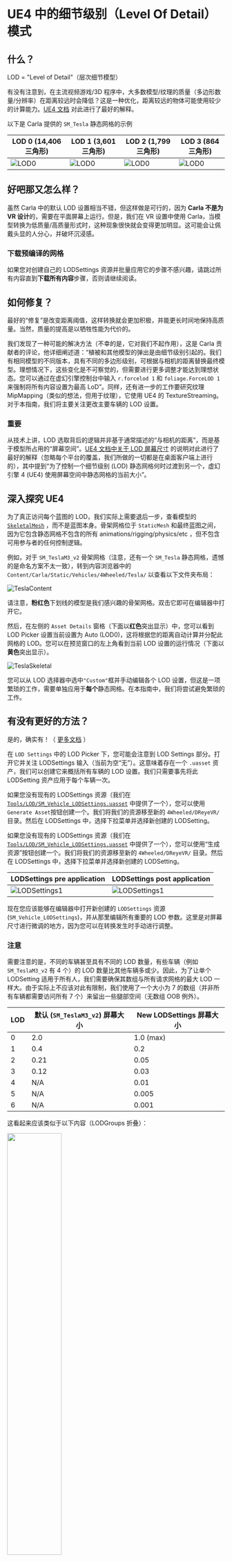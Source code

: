 # UE4 中的细节级别（Level Of Detail）模式

## 什么？
LOD = "Level of Detail"（层次细节模型）

有没有注意到，在主流视频游戏/3D 程序中，大多数模型/纹理的质量（多边形数量/分辨率）在距离较远时会降低？这是一种优化，距离较远的物体可能使用较少的计算能力。[UE4 文档](https://docs.unrealengine.com/4.26/en-US/WorkingWithContent/Types/StaticMeshes/HowTo/AutomaticLODGeneration/) 对此进行了最好的解释。

以下是 Carla 提供的 `SM_Tesla` 静态网格的示例

| LOD 0 (14,406 三角形)       | LOD 1 (3,601 三角形)        | LOD 2 (1,799 三角形)        | LOD 3 (864 三角形)          |
| ------------------------------ | ------------------------------ | ------------------------------ | ------------------------------ |
| ![LOD0](../Figures/LODs/lod0.jpg) | ![LOD0](../Figures/LODs/lod1.jpg) | ![LOD0](../Figures/LODs/lod2.jpg) | ![LOD0](../Figures/LODs/lod3.jpg) |

## 好吧那又怎么样？
虽然 Carla 中的默认 LOD 设置相当不错，但这样做是可行的，因为 **Carla 不是为 VR 设计**的，需要在平面屏幕上运行。但是，我们在 VR 设置中使用 Carla，当模型转换为低质量/高质量形式时，这种现象很快就会变得更加明显。这可能会让佩戴头显的人分心，并破坏沉浸感。

### 下载预编译的网格
如果您对创建自己的 LODSettings 资源并批量应用它的步骤不感兴趣，请跳过所有内容直到**下载所有内容**步骤，否则请继续阅读。

## 如何修复？
最好的“修复”是改变距离阈值，这样转换就会更加积极，并能更长时间地保持高质量。当然，质量的提高是以牺牲性能为代价的。

我们发现了一种可能的解决方法（不幸的是，它对我们不起作用），这是 Carla 贡献者的评论，他详细阐述道：“植被和其他模型的弹出是由细节级别引起的。我们有相同模型的不同版本，具有不同的多边形级别，可根据与相机的距离替换最终模型。理想情况下，这些变化是不可察觉的，但需要进行更多调整才能达到理想状态。您可以通过在虚幻引擎控制台中输入 `r.forcelod 1` 和 `foliage.ForceLOD 1` 来强制将所有内容设置为最高 LoD”。同样，还有进一步的工作要研究纹理 MipMapping（类似的想法，但用于纹理），它使用 UE4 的 TextureStreaming。对于本指南，我们将主要关注更改主要车辆的 LOD 设置。

### 重要
从技术上讲，LOD 选取背后的逻辑并非基于通常描述的“与相机的距离”，而是基于模型所占用的“屏幕空间”。[UE4 文档中关于 LOD 屏幕尺寸](https://docs.unrealengine.com/4.26/en-US/WorkingWithContent/Types/StaticMeshes/HowTo/PerPlatformLODScreenSize/) 的说明对此进行了最好的解释（忽略每个平台的覆盖，我们所做的一切都是在桌面客户端上进行的），其中提到“为了控制一个细节级别 (LOD) 静态网格何时过渡到另一个，虚幻引擎 4 (UE4) 使用屏幕空间中静态网格的当前大小”。

## 深入探究 UE4
为了真正访问每个蓝图的 LOD，我们实际上需要退后一步，查看模型的 [`SkeletalMesh`](https://docs.unrealengine.com/4.26/en-US/WorkingWithContent/Types/SkeletalMeshes/) ，而不是蓝图本身。骨架网格位于 `StaticMesh` 和最终蓝图之间，因为它包含静态网格不包含的所有 animations/rigging/physics/etc ，但不包含可用参与者的任何控制逻辑。

例如，对于 `SM_TeslaM3_v2` 骨架网格（注意，还有一个 `SM_Tesla` 静态网格，遗憾的是命名方案不太一致），转到内容浏览器中的 `Content/Carla/Static/Vehicles/4Wheeled/Tesla/` 以查看以下文件夹布局：

![TeslaContent](../Figures/LODs/tesla_content.jpg)

请注意，**粉红色**下划线的模型是我们感兴趣的骨架网格。双击它即可在编辑器中打开它。

然后，在左侧的 `Asset Details` 窗格（下面以**红色**突出显示）中，您可以看到 LOD Picker 设置当前设置为 Auto (LOD0)，这将根据您的距离自动计算并分配此网格的 LOD。您可以在预览窗口的左上角看到当前 LOD 设置的运行情况（下面以**黄色**突出显示）。

![TeslaSkeletal](../Figures/LODs/tesla_skeletal.jpg)

您可以从 LOD 选择器中选中`"Custom"`框并手动编辑各个 LOD 设置，但这是一项繁琐的工作，需要单独应用于**每个**静态网格。在本指南中，我们将尝试避免繁琐的工作。

## 有没有更好的方法？
是的，确实有！（ [更多文档](https://docs.unrealengine.com/4.26/en-US/AnimatingObjects/SkeletalMeshAnimation/Persona/MeshDetails/) ）

在 `LOD Settings` 中的 LOD Picker 下，您可能会注意到 LOD Settings 部分。打开它并关注 LODSettings 输入（当前为空“无”）。这意味着存在一个 `.uasset` 资产，我们可以创建它来概括所有车辆的 LOD 设置。我们只需要事先将此 LODSetting 资产应用于每个车辆一次。


如果您没有现有的 LODSettings 资源（我们在 [`Tools/LOD/SM_Vehicle_LODSettings.uasset`](Tools/LOD/SM_Vehicle_LODSettings.uasset) 中提供了一个），您可以使用`Generate Asset`按钮创建一个。我们将我们的资源移至新的 `4Wheeled/DReyeVR/` 目录。然后在 LODSettings 中，选择下拉菜单并选择新创建的 LODSetting。

如果您没有现有的 LODSettings 资源（我们在 [`Tools/LOD/SM_Vehicle_LODSettings.uasset`](Tools/LOD/SM_Vehicle_LODSettings.uasset) 中提供了一个），您可以使用“生成资源”按钮创建一个。我们将我们的资源移至新的 `4Wheeled/DReyeVR/` 目录。然后在 LODSettings 中，选择下拉菜单并选择新创建的 LODSetting。

| LODSettings pre application                    | LODSettings post application                    |
| ---------------------------------------------- | ----------------------------------------------- |
| ![LODSettings1](../Figures/LODs/lod_settings.jpg) | ![LODSettings1](../Figures/LODs/lod_settings2.jpg) |

现在您应该能够在编辑器中打开新创建的 `LODSettings` 资源 (`SM_Vehicle_LODSettings`)，并从那里编辑所有重要的 LOD 参数。这里是对屏幕尺寸进行微调的地方，因为您可以在转换发生时手动进行调整。


### 注意

需要注意的是，不同的车辆甚至具有不同的 LOD 数量，有些车辆（例如 `SM_TeslaM3_v2` 有 4 个）的 LOD 数量比其他车辆多或少。因此，为了让单个 LODSetting 适用于所有人，我们需要确保其数组与所有请求网格的最大 LOD 一样大。由于实际上不应该对此有限制，我们使用了一个大小为 7 的数组（并非所有车辆都需要访问所有 7 个）来留出一些腿部空间（无数组 OOB 例外）。

| LOD | 默认 (`SM_TeslaM3_v2`) 屏幕大小 | New LODSettings 屏幕大小 |
| --- |--------------------------------------|---------------------------------|
| 0   | 2.0                                  | 1.0 (max)                       |
| 1   | 0.4                                  | 0.2                             |
| 2   | 0.21                                 | 0.05                            |
| 3   | 0.12                                 | 0.03                            |
| 4   | N/A                                  | 0.01                            |
| 5   | N/A                                  | 0.005                           |
| 6   | N/A                                  | 0.001                           |

这看起来应该类似于以下内容（LODGroups 折叠）：

<img src="../Figures/LODs/lod_settings_editor.jpg" width=50%>

理论上，我们应该能够完全用 C++ 实现这个类，因为它是一个 [`USkeletalMeshLODSettings`](https://docs.unrealengine.com/4.26/en-US/API/Runtime/Engine/Engine/USkeletalMeshLODSettings/) 类。但它在优先级列表中相当低。

## 好吧现在怎么办？
现在我们可以编辑 `SM_Vehicle_LODSettings.uasset` 文件，并且 `SM_TeslaM3_v2` 的所有 LOD 设置都应遵循它。这太棒了！

- 请注意，有时网格会使用缓存的 LOD 来强制重新生成，单击 `LODSettings` 中 `SM_TeslaM3_v2` 编辑器窗口中的`Regenerate`按钮。下次启动编辑器`make launch`时，这应该不会成为问题。

现在，如果能将这个 `SM_Vehicle_LODSettings.uasset` 一次性应用于所有静态网格，那就太好了，对吧？事实证明，我们可以通过 [bulk-edit-via-property-matrix](https://docs.unrealengine.com/4.26/en-US/Basics/UI/PropertyMatrix/) 来实现这一点

我们建议采取以下步骤：

1. 进入内容浏览器中的 `4Wheeled/` 目录

2. 在右下角（查看选项）取消选中 `Folders` 选项 

3. 在左上角单击`Filters`，然后选中`SkeletalMesh`选项

   - 现在你应该看到这个（注意所有带下划线的粉色）：
	![AllSkeletalMeshes](../Figures/LODs/all_skeletal_meshes.jpg)

4. 现在选择`除以下之外`的所有网格

	- Windows:
       1. SM_Cybertruck_v2
       2. SM_ETron
	- Linux:
       1. SK_Charger2020
       2. SK_ChargetCop
       3. SK_lincolnv5
       4. SK_MercedesCCC
	![AllSkeletalMeshesSelected](../Figures/LODs/all_skeletal_meshes_selected.jpg)
	- 我们仍不确定原因，但这些特定车辆在此应用程序中会导致分段错误（与它们的顶点构成有关）。您需要手动设置每个车辆的单独自定义 LOD 的 LOD 参数（即，完全不要使用 `SM_Vehicle_LODSettings.uasset`） 

5. 右键单击任意突出显示的车辆 -> `Asset Actions` -> `Bulk Edit via Property Matrix` 
	![BulkEditMatrix](../Figures/LODs/bulk_edit_matrix.jpg)
6. 在打开的`Bulk Edit`窗口中，验证左侧所有正确的骨架网格体，然后在右侧的 `LODSettings` 中，单击 3x3 网格图标（选择资产）并选择新创建的 `SM_Vehicle_LODSettings.uasset` 资产。

   1. To apply this to all the selected skeletal meshes, go to the top bar -> `File` -> `Save`
   2. The end result should look something like this:
	![BulkEdit](../Figures/LODs/bulk_edit.jpg)

As mentioned in step 4, some particular vehicles cause a seg-fault after giving them this `LODSettings`. We are still investigating why exactly but for now its safer to just manually go into each vehicle and tune the individual `LOD` settings after checking `Custom` and seeing the `LOD0`, `LOD1`, `LOD2`, ... etc. options. 

## Finished
Now, all the static meshes (with some exceptions) will respect any changes made to `SM_Vehicle_LODSettings.uasset` automatically, so you won't have to reapply the settings each time you want to make a change to the LODSettings asset, just make the change.

Also, if something unfortunate happens and one of your skeletal meshes gets corrupted (its happened to us), then its fairly simple to reclone a `Carla 0.9.13` build, run the `Update.sh` script and copy over the old (new) static meshes to replace the ones in your existing project. 

## Download everything instead
Option 1: (use our script)
```bash
cd DReyeVR/Tools/LOD/
# installing on Linux
./install_LOD.sh /PATH/TO/CARLA Linux
# installing on Windows
./install_LOD.sh /PATH/TO/CARLA Windows
# installing Original (reset all changes)
./install_LOD.sh /PATH/TO/CARLA Original
```
Option 2: (manually)
- Follow these simple steps:
  1. Download all the static meshes from this link ([Linux](https://drive.google.com/file/d/1OqDOCAflENnXvbJCogBEmRhHQpEF1aKE/view) or [Windows](https://drive.google.com/file/d/191tiK25MJ9C7-5Q1-sHt1mp4_EaefjqM/view)) 
  2. Extract all files 
  3. Copy files to the following directories

These are the important skeleton meshes and directories
```bash
Unreal/CarlaUE4/Content/Carla/Static/Vehicles/4Wheeled/Toyota_Prius/Vh_Car_ToyotaPrius_Rig.uasset
Unreal/CarlaUE4/Content/Carla/Static/Vehicles/4Wheeled/AudiA2_/SK_AudiA2.uasset
Unreal/CarlaUE4/Content/Carla/Static/Vehicles/4Wheeled/BmwGranTourer/SK_BMWGranTourer.uasset
Unreal/CarlaUE4/Content/Carla/Static/Vehicles/4Wheeled/BmwIsetta/SK_BMWIsetta.uasset
Unreal/CarlaUE4/Content/Carla/Static/Vehicles/4Wheeled/CarlaCola/SK_CarlaCola.uasset
Unreal/CarlaUE4/Content/Carla/Static/Vehicles/4Wheeled/DodgeCharger2020/SK_Charger2020.uasset
Unreal/CarlaUE4/Content/Carla/Static/Vehicles/4Wheeled/DodgeCharger2020/ChargerCop/SK_ChargerCop.uasset
Unreal/CarlaUE4/Content/Carla/Static/Vehicles/4Wheeled/Chevrolet/SK_ChevroletImpala.uasset
Unreal/CarlaUE4/Content/Carla/Static/Vehicles/4Wheeled/Citroen/SK_Citroen_C3.uasset
Unreal/CarlaUE4/Content/Carla/Static/Vehicles/4Wheeled/Jeep/SK_JeepWranglerRubicon.uasset
Unreal/CarlaUE4/Content/Carla/Static/Vehicles/4Wheeled/LincolnMKZ2020/SK_lincolnv5.uasset
Unreal/CarlaUE4/Content/Carla/Static/Vehicles/4Wheeled/Mercedes/SK_MercedesBenzCoupeC.uasset
Unreal/CarlaUE4/Content/Carla/Static/Vehicles/4Wheeled/MercedesCCC/SK_MercedesCCC.uasset
Unreal/CarlaUE4/Content/Carla/Static/Vehicles/4Wheeled/MIni/SK_MiniCooperS.uasset
Unreal/CarlaUE4/Content/Carla/Static/Vehicles/4Wheeled/Mustang/SK_Mustang_OLD.uasset
Unreal/CarlaUE4/Content/Carla/Static/Vehicles/4Wheeled/Nissan_Micra/SK_NissanMicra.uasset
Unreal/CarlaUE4/Content/Carla/Static/Vehicles/4Wheeled/Nissan_Patrol/SK_NissanPatrolST.uasset
Unreal/CarlaUE4/Content/Carla/Static/Vehicles/4Wheeled/Leon/SK_SeatLeon.uasset
Unreal/CarlaUE4/Content/Carla/Static/Vehicles/4Wheeled/AudiTT/SM_AudiTT_v1.uasset
Unreal/CarlaUE4/Content/Carla/Static/Vehicles/4Wheeled/DodgeCharge/SM_Charger_v2.uasset
Unreal/CarlaUE4/Content/Carla/Static/Vehicles/4Wheeled/Chevrolet/SM_Chevrolet_v2.uasset
Unreal/CarlaUE4/Content/Carla/Static/Vehicles/4Wheeled/Cybertruck/SM_Cybertruck_v2.uasset
Unreal/CarlaUE4/Content/Carla/Static/Vehicles/4Wheeled/AudiETron/SM_Etron.uasset
Unreal/CarlaUE4/Content/Carla/Static/Vehicles/4Wheeled/LincolnMKZ2017/SM_Lincoln_v2.uasset
Unreal/CarlaUE4/Content/Carla/Static/Vehicles/4Wheeled/Mustang/SM_Mustang_v2.uasset
Unreal/CarlaUE4/Content/Carla/Static/Vehicles/4Wheeled/Tesla/SM_TeslaM3_v2.uasset
Unreal/CarlaUE4/Content/Carla/Static/Vehicles/4Wheeled/Truck/SM_TestTruck.uasset
Unreal/CarlaUE4/Content/Carla/Static/Vehicles/4Wheeled/VolkswagenT2/SM_Van_v2.uasset
```

### NOTE: Sometimes there are still segfaults with these LOD's on different machines. 
For example, the `SM_Cybertruck_v2` and `SM_Etron` skeletal meshes cause seg-faults on Windows, but not on Linux. 
- In order to check which ones cause the segfault, open all the skeletal meshes in `4Wheeled` one by one (or select them all) and replace them with the original skeleton meshes. 
- Note, we've provided the original models [here](https://drive.google.com/file/d/1Vc4e43xZuXOJF_3-r3n3QU-yE5sjiAfw/view) which you can use to replace any broken skeletons
  - But ideally our Windows/Linux downloads should work on those platforms. Summary of broken skeleton mesh:
    - Windows:
      - SM_Cybertruck_v2
      - SM_Etron
    - Linux:
      - SK_Charger2020
      - SK_ChargerCop
      - SK_lincolnv5
      - SK_MercedesCCC

